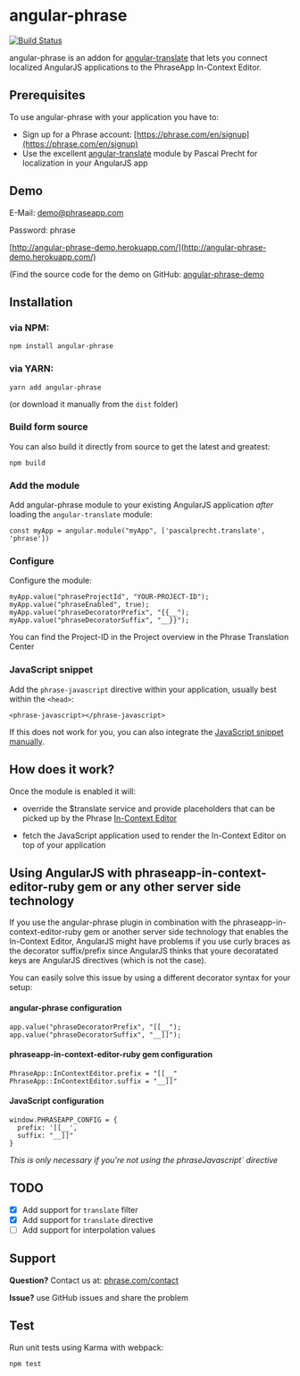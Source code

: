 # angular-phrase

[![Build Status](https://travis-ci.org/phrase/angular-phrase.png)](https://travis-ci.org/phrase/angular-phrase)

angular-phrase is an addon for [angular-translate](https://github.com/angular-translate/angular-translate) that lets you connect localized AngularJS applications to the PhraseApp In-Context Editor.

## Prerequisites

To use angular-phrase with your application you have to:

* Sign up for a Phrase account: [https://phrase.com/en/signup](https://phrase.com/en/signup)
* Use the excellent [angular-translate](https://github.com/angular-translate/angular-translate) module by Pascal Precht for localization in your AngularJS app

## Demo

E-Mail: demo@phraseapp.com

Password: phrase

[http://angular-phrase-demo.herokuapp.com/](http://angular-phrase-demo.herokuapp.com/)

(Find the source code for the demo on GitHub: [angular-phrase-demo](https://github.com/phrase/angular-phrase-demo)

## Installation

### via NPM:

    npm install angular-phrase

### via YARN:

    yarn add angular-phrase

(or download it manually from the `dist` folder)

### Build form source

You can also build it directly from source to get the latest and greatest:

    npm build

### Add the module

Add angular-phrase module to your existing AngularJS application _after_ loading the `angular-translate` module:

	const myApp = angular.module("myApp", ['pascalprecht.translate', 'phrase'])

### Configure

Configure the module:

	myApp.value("phraseProjectId", "YOUR-PROJECT-ID");
	myApp.value("phraseEnabled", true);
	myApp.value("phraseDecoratorPrefix", "{{__");
	myApp.value("phraseDecoratorSuffix", "__}}");

You can find the Project-ID in the Project overview in the Phrase Translation Center

### JavaScript snippet

Add the `phrase-javascript` directive within your application, usually best within the `<head>`:

    <phrase-javascript></phrase-javascript>

If this does not work for you, you can also integrate the [JavaScript snippet manually](https://help.phrase.com/en/articles/2183908-integrate-in-context-editor-into-any-web-framework/).

## How does it work?

Once the module is enabled it will:

* override the $translate service and provide placeholders that can be picked up by the Phrase [In-Context Editor](https://phrase.com/features)

* fetch the JavaScript application used to render the In-Context Editor on top of your application

## Using AngularJS with phraseapp-in-context-editor-ruby gem or any other server side technology

If you use the angular-phrase plugin in combination with the phraseapp-in-context-editor-ruby gem or another server side technology that enables the In-Context Editor, AngularJS might have problems if you use curly braces as the decorator suffix/prefix since AngularJS thinks that youre decoratated keys are AngularJS directives (which is not the case).

You can easily solve this issue by using a different decorator syntax for your setup:

#### angular-phrase configuration

    app.value("phraseDecoratorPrefix", "[[__");
    app.value("phraseDecoratorSuffix", "__]]");

#### phraseapp-in-context-editor-ruby gem configuration

    PhraseApp::InContextEditor.prefix = "[[__"
    PhraseApp::InContextEditor.suffix = "__]]"

#### JavaScript configuration

    window.PHRASEAPP_CONFIG = {
      prefix: '[[__',
      suffix: "__]]"
    }

*This is only necessary if you're not using the phraseJavascript` directive*

## TODO

* [x] Add support for `translate` filter
* [x] Add support for `translate` directive
* [ ] Add support for interpolation values

## Support

**Question?** Contact us at: [phrase.com/contact](https://phrase.com/contact)

**Issue?** use GitHub issues and share the problem

## Test

Run unit tests using Karma with webpack:

    npm test
